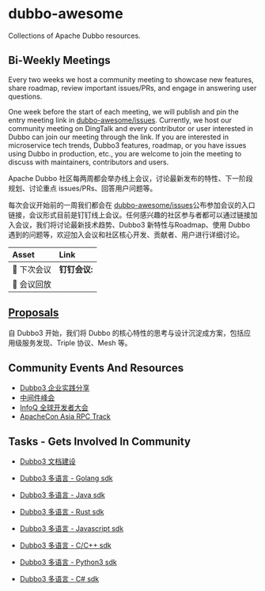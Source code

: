 # dubbo-awesome

Collections of Apache Dubbo resources.

## Bi-Weekly Meetings

Every two weeks we host a community meeting to showcase new features, share roadmap, review important issues/PRs, and engage in answering user questions.

One week before the start of each meeting, we will publish and pin the entry meeting link in [dubbo-awesome/issues](https://github.com/apache/dubbo-awesome/issues). Currently, we host our community meeting on DingTalk and every contributor or user interested in Dubbo can join our meeting through the link. If you are interested in microservice tech trends, Dubbo3 features, roadmap, or you have issues using Dubbo in production, etc., you are welcome to join the meeting to discuss with maintainers, contributors and users.

Apache Dubbo 社区每两周都会举办线上会议，讨论最新发布的特性、下一阶段规划、讨论重点 issues/PRs、回答用户问题等。

每次会议开始前的一周我们都会在 [dubbo-awesome/issues](https://github.com/apache/dubbo-awesome/issues)公布参加会议的入口链接，会议形式目前是钉钉线上会议。任何感兴趣的社区参与者都可以通过链接加入会议，我们将讨论最新技术趋势、Dubbo3 新特性与Roadmap、使用 Dubbo 遇到的问题等，欢迎加入会议和社区核心开发、贡献者、用户进行详细讨论。

| Asset | Link        |
|:-----------|:------------|
| 🔗 下次会议 | **钉钉会议:**
| 🎥 会议回放 |

## [Proposals](/proposals)
自 Dubbo3 开始，我们将 Dubbo 的核心特性的思考与设计沉淀成方案，包括应用级服务发现、Triple 协议、Mesh 等。

## Community Events And Resources
* [Dubbo3 企业实践分享]()
* [中间件峰会]()
* [InfoQ 全球开发者大会]()
* [ApacheCon Asia RPC Track]()

## Tasks - Gets Involved In Community
* [Dubbo3 文档建设]()

* [Dubbo3 多语言 - Golang sdk]()
* [Dubbo3 多语言 - Java sdk]()
* [Dubbo3 多语言 - Rust sdk]()
* [Dubbo3 多语言 - Javascript sdk]()
* [Dubbo3 多语言 - C/C++ sdk]()
* [Dubbo3 多语言 - Python3 sdk]()
* [Dubbo3 多语言 - C# sdk]()